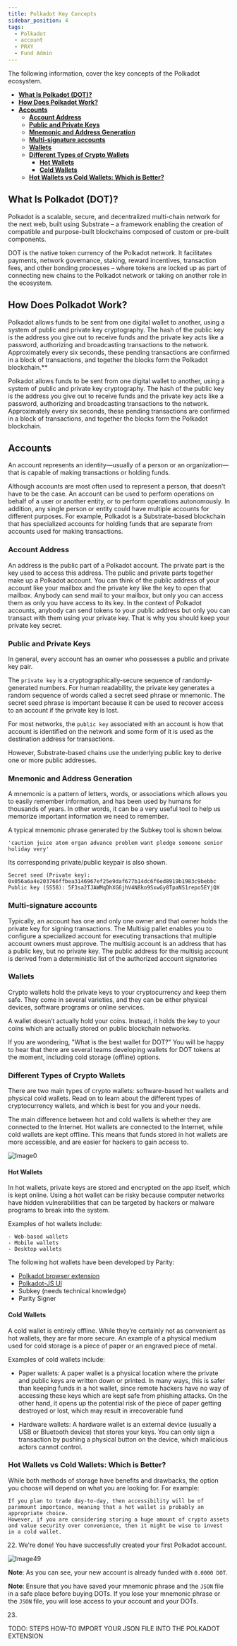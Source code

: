 ```yaml
---
title: Polkadot Key Concepts
sidebar_position: 4
tags:
  - Polkadot
  - account
  - PRXY
  - Fund Admin
---
```


<head>
  <title>Polkadot Key Concepts</title>
  <meta charSet="utf-8" />
  <meta property="og:image" content="https://docs.hashed.network/img/fund-admin.png" />
  <meta property="og:description" content="On-chain, triple entry accounting protocol generates journal files from Native Bitcoin Vaults and enables vault administrators to run balance sheets and income statements" />
  <meta property="og:title" content="Key Concepts" />
  <meta property="og:url" content="https://docs.hashed.network/docs/fund-admin/polkadot-key-concepts" />
</head>

The following information, cover the key concepts of the Polkadot ecosystem.
- [**What Is Polkadot (DOT)?**](#what-is-polkadot-dot)
- [**How Does Polkadot Work?**](#how-does-polkadot-work)
- [**Accounts**](#accounts)
  - [**Account Address**](#account-address)
  - [**Public and Private Keys**](#public-and-private-keys)
  - [**Mnemonic and Address Generation**](#mnemonic-and-address-generation)
  - [**Multi-signature accounts**](#multi-signature-accounts)
  - [**Wallets**](#wallets)
  - [**Different Types of Crypto Wallets**](#different-types-of-crypto-wallets)
    - [**Hot Wallets**](#hot-wallets)
    - [**Cold Wallets**](#cold-wallets)
  - [**Hot Wallets vs Cold Wallets: Which is Better?**](#hot-wallets-vs-cold-wallets-which-is-better)

## **What Is Polkadot (DOT)?**
Polkadot is a scalable, secure, and decentralized multi-chain network for the next web, built using Substrate – a framework enabling the creation of compatible and purpose-built blockchains composed of custom or pre-built components.

DOT is the native token currency of the Polkadot network. It facilitates payments, network governance, staking, reward incentives, transaction fees, and other bonding processes – where tokens are locked up as part of connecting new chains to the Polkadot network or taking on another role in the ecosystem.

## **How Does Polkadot Work?**

Polkadot allows funds to be sent from one digital wallet to another, using a system of public and private key cryptography. The hash of the public key is the address you give out to receive funds and the private key acts like a password, authorizing and broadcasting transactions to the network. Approximately every six seconds, these pending transactions are confirmed in a block of transactions, and together the blocks form the Polkadot blockchain.**

Polkadot allows funds to be sent from one digital wallet to another, using a system of public and private key cryptography. The hash of the public key is the address you give out to receive funds and the private key acts like a password, authorizing and broadcasting transactions to the network. Approximately every six seconds, these pending transactions are confirmed in a block of transactions, and together the blocks form the Polkadot blockchain.

## **Accounts**
An account represents an identity—usually of a person or an organization—that is capable of making transactions or holding funds. 

Although accounts are most often used to represent a person, that doesn't have to be the case. An account can be used to perform operations on behalf of a user or another entity, or to perform operations autonomously. In addition, any single person or entity could have multiple accounts for different purposes. For example, Polkadot is a Substrate-based blockchain that has specialized accounts for holding funds that are separate from accounts used for making transactions.

### **Account Address**
An address is the public part of a Polkadot account. The private part is the key used to access this address. The public and private parts together make up a Polkadot account. You can think of the public address of your account like your mailbox and the private key like the key to open that mailbox. Anybody can send mail to your mailbox, but only you can access them as only you have access to its key. In the context of Polkadot accounts, anybody can send tokens to your public address but only you can transact with them using your private key. That is why you should keep your private key secret.

### **Public and Private Keys**
In general, every account has an owner who possesses a public and private key pair. 

The `private key` is a cryptographically-secure sequence of randomly-generated numbers. For human readability, the private key generates a random sequence of words called a secret seed phrase or mnemonic. The secret seed phrase is important because it can be used to recover access to an account if the private key is lost. 

For most networks, the `public key` associated with an account is how that account is identified on the network and some form of it is used as the destination address for transactions. 

However, Substrate-based chains use the underlying public key to derive one or more public addresses. 

### **Mnemonic and Address Generation**

A mnemonic is a pattern of letters, words, or associations which allows you to easily remember information, and has been used by humans for thousands of years. In other words, it can be a very useful tool to help us memorize important information we need to remember.

A typical mnemonic phrase generated by the Subkey tool is shown below.

    'caution juice atom organ advance problem want pledge someone senior holiday very'
Its corresponding private/public keypair is also shown.

    Secret seed (Private key): 0x056a6a4e203766ffbea3146967ef25e9daf677b14dc6f6ed8919b1983c9bebbc
    Public key (SS58): 5F3sa2TJAWMqDhXG6jhV4N8ko9SxwGy8TpaNS1repo5EYjQX

### **Multi-signature accounts**

Typically, an account has one and only one owner and that owner holds the private key for signing transactions. The Multisig pallet enables you to configure a specialized account for executing transactions that multiple account owners must approve. The multisig account is an address that has a public key, but no private key. The public address for the multisig account is derived from a deterministic list of the authorized account signatories

### **Wallets**
Crypto wallets hold the private keys to your cryptocurrency and keep them safe. They come in several varieties, and they can be either physical devices, software programs or online services.

A wallet doesn’t actually hold your coins. Instead, it holds the key to your coins which are actually stored on public blockchain networks. 

If you are wondering, "What is the best wallet for DOT?" You will be happy to hear that there are several teams developing wallets for DOT tokens at the moment, including cold storage (offline) options. 

### **Different Types of Crypto Wallets**

There are two main types of crypto wallets: software-based hot wallets and physical cold wallets. Read on to learn about the different types of cryptocurrency wallets, and which is best for you and your needs. 

The main difference between hot and cold wallets is whether they are connected to the Internet. Hot wallets are connected to the Internet, while cold wallets are kept offline. This means that funds stored in hot wallets are more accessible, and are easier for hackers to gain access to.

![Image0](./images/polkadot-key-concepts/image0.png)

#### **Hot Wallets**

In hot wallets, private keys are stored and encrypted on the app itself, which is kept online. Using a hot wallet can be risky because computer networks have hidden vulnerabilities that can be targeted by hackers or malware programs to break into the system.

Examples of hot wallets include:

    - Web-based wallets
    - Mobile wallets
    - Desktop wallets

The following hot wallets have been developed by Parity: 
  
- [Polkadot browser extension](./polkadot-account.md#polkadot-browser-extension)
- [Polkadot-JS UI](./polkadot-account.md#polkadot-user-interface-ui)
- Subkey (needs technical knowledge)
- Parity Signer

#### **Cold Wallets**
A cold wallet is entirely offline. While they’re certainly not as convenient as hot wallets, they are far more secure. An example of a physical medium used for cold storage is a piece of paper or an engraved piece of metal.

Examples of cold wallets include:

- Paper wallets: A paper wallet is a physical location where the private and public keys are written down or printed. In many ways, this is safer than keeping funds in a hot wallet, since remote hackers have no way of accessing these keys which are kept safe from phishing attacks. On the other hand, it opens up the potential risk of the piece of paper getting destroyed or lost, which may result in irrecoverable fund

- Hardware wallets: A hardware wallet is an external device (usually a USB or Bluetooth device) that stores your keys. You can only sign a transaction by pushing a physical button on the device, which malicious actors cannot control.

### **Hot Wallets vs Cold Wallets: Which is Better?**
While both methods of storage have benefits and drawbacks, the option you choose will depend on what you are looking for. For example:

    If you plan to trade day-to-day, then accessibility will be of paramount importance, meaning that a hot wallet is probably an appropriate choice.
    However, if you are considering storing a huge amount of crypto assets and value security over convenience, then it might be wise to invest in a cold wallet.

22.  We're done! You have successfully created your first Polkadot account. 

![Image49](./images/polkadot-account/image48.png)

**Note**: As you can see, your new account is already funded with `0.0000 DOT`.

**Note**: Ensure that you have saved your mnemonic phrase and the `JSON` file in a safe place before buying DOTs. If you lose your mnemonic phrase or the `JSON` file, you will lose access to your account and your DOTs.

23. 
TODO: STEPS HOW-TO IMPORT YOUR JSON FILE INTO THE POLKADOT EXTENSION